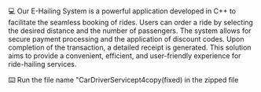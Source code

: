 💻 Our E-Hailing System is a powerful application developed in C++ to facilitate the seamless booking of rides. Users can order a ride by selecting the desired distance and the number of passengers. The system allows for secure payment processing and the application of discount codes. Upon completion of the transaction, a detailed receipt is generated. This solution aims to provide a convenient, efficient, and user-friendly experience for ride-hailing services.

⌨️ Run the file name "CarDriverServicept4copy(fixed) in the zipped file
